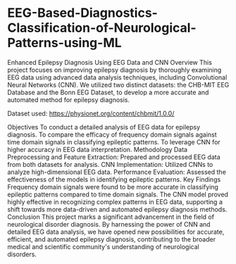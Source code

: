 # EEG-Based-Diagnostics-Classification-of-Neurological-Patterns-using-ML

Enhanced Epilepsy Diagnosis Using EEG Data and CNN
Overview
This project focuses on improving epilepsy diagnosis by thoroughly examining EEG data using advanced data analysis techniques, including Convolutional Neural Networks (CNN). We utilized two distinct datasets: the CHB-MIT EEG Database and the Bonn EEG Dataset, to develop a more accurate and automated method for epilepsy diagnosis.

Dataset used: https://physionet.org/content/chbmit/1.0.0/

Objectives
To conduct a detailed analysis of EEG data for epilepsy diagnosis.
To compare the efficacy of frequency domain signals against time domain signals in classifying epileptic patterns.
To leverage CNN for higher accuracy in EEG data interpretation.
Methodology
Data Preprocessing and Feature Extraction: Prepared and processed EEG data from both datasets for analysis.
CNN Implementation: Utilized CNNs to analyze high-dimensional EEG data.
Performance Evaluation: Assessed the effectiveness of the models in identifying epileptic patterns.
Key Findings
Frequency domain signals were found to be more accurate in classifying epileptic patterns compared to time domain signals.
The CNN model proved highly effective in recognizing complex patterns in EEG data, supporting a shift towards more data-driven and automated epilepsy diagnosis methods.
Conclusion
This project marks a significant advancement in the field of neurological disorder diagnosis. By harnessing the power of CNN and detailed EEG data analysis, we have opened new possibilities for accurate, efficient, and automated epilepsy diagnosis, contributing to the broader medical and scientific community's understanding of neurological disorders.
